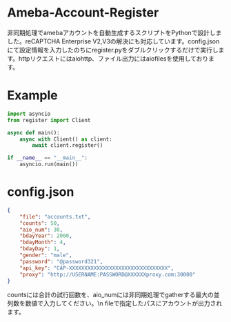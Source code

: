 # Ameba-Account-Register
非同期処理でamebaアカウントを自動生成するスクリプトをPythonで設計しました。reCAPTCHA Enterprise V2,V3の解決にも対応しています。config.jsonにて設定情報を入力したのちにregister.pyをダブルクリックするだけで実行します。httpリクエストにはaiohttp、ファイル出力にはaiofilesを使用しております。

# Example
```Python:qiita.py
import asyncio
from register import Client

async def main():
    async with Client() as client:
        await client.register()

if __name__ == "__main__":
    asyncio.run(main())
```

# config.json
```Python:qiita.json
{
    "file": "accounts.txt",
    "counts": 50,
    "aio_num": 30,
    "bdayYear": 2000,
    "bdayMonth": 4,
    "bdayDay": 1,
    "gender": "male",
    "password": "@password321",
    "api_key": "CAP-XXXXXXXXXXXXXXXXXXXXXXXXXXXXXXXX",
    "proxy": "http://USERNAME:PASSWORD@XXXXXXproxy.com:30000"
}
```
countsには合計の試行回数を、aio_numには非同期処理でgatherする最大の並列数を数値で入力してください。\n
fileで指定したパスにアカウントが出力されます。
